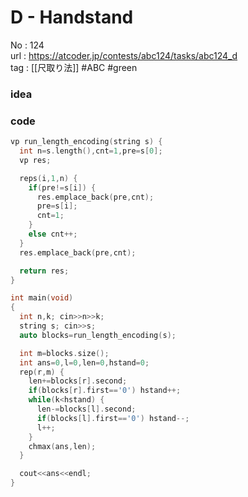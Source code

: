 # D - Handstand

No	: 124  
url	: https://atcoder.jp/contests/abc124/tasks/abc124_d  
tag	: [[尺取り法]]  #ABC #green

### idea

### code
```cpp
vp run_length_encoding(string s) {
  int n=s.length(),cnt=1,pre=s[0];
  vp res;

  reps(i,1,n) {
    if(pre!=s[i]) {
      res.emplace_back(pre,cnt);
      pre=s[i];
      cnt=1;
    }
    else cnt++;
  }
  res.emplace_back(pre,cnt);

  return res;
}

int	main(void)
{
  int n,k; cin>>n>>k;
  string s; cin>>s;
  auto blocks=run_length_encoding(s);

  int m=blocks.size();
  int ans=0,l=0,len=0,hstand=0;
  rep(r,m) {
    len+=blocks[r].second;
    if(blocks[r].first=='0') hstand++;
    while(k<hstand) {
      len-=blocks[l].second;
      if(blocks[l].first=='0') hstand--;
      l++;
    }
    chmax(ans,len);
  }

  cout<<ans<<endl;
}
```